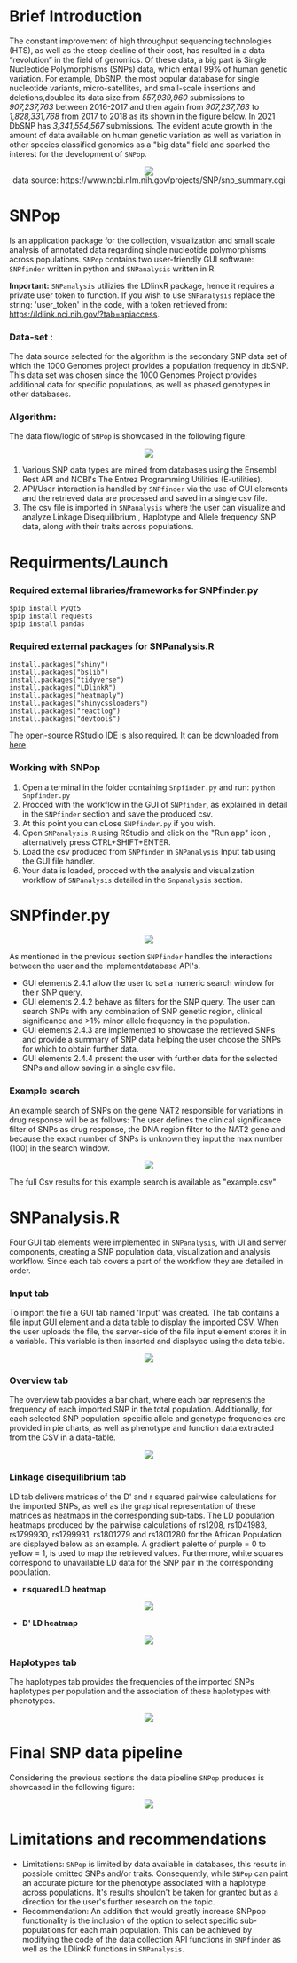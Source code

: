 # Brief Introduction
The constant improvement of high throughput sequencing technologies (HTS), as well as the steep decline of their cost, has resulted in a data “revolution” in the field of genomics. Of these data, a big part is Single Nucleotide Polymorphisms (SNPs) data, which entail 99\% of human genetic variation. For example, DbSNP, the most popular  database for single nucleotide variants, micro-satellites, and small-scale insertions and deletions,doubled its data size from  *557,939,960* submissions to *907,237,763* between 2016-2017 and then again from *907,237,763* to *1,828,331,768* from 2017 to 2018 as its shown in the figure below. In 2021 DbSNP has *3,341,554,567* submissions. The evident acute growth in the amount of data available on human genetic variation as well as variation in other species classified genomics as a "big data" field and sparked the interest for the development of ```SNPop```.
<p align="center">
  <img src="images/Rplot02.png" /><br>
  data source: https://www.ncbi.nlm.nih.gov/projects/SNP/snp_summary.cgi
</p>

# SNPop
Is an application package for the collection, visualization and small scale analysis of annotated data regarding single nucleotide polymorphisms across populations.
```SNPop``` contains two user-friendly GUI software: ```SNPfinder``` written in python and ```SNPanalysis``` written in R. 

**Important:** ```SNPanalysis``` utilizies the LDlinkR package, hence it requires a private user token to function. If you wish to use ```SNPanalysis``` replace the string: 'user_token' in the code, with a token retrieved from: https://ldlink.nci.nih.gov/?tab=apiaccess.

### Data-set :
The data source selected for the algorithm is the secondary SNP data set of which the 1000 Genomes project provides a population frequency in dbSNP. This data set was chosen since the 1000 Genomes Project provides additional data for specific populations, as well as phased genotypes in other databases.

### Algorithm: 
The data flow/logic of ```SNPop``` is showcased in the following figure:
<p align="center">
  <img src="https://user-images.githubusercontent.com/68243875/147920381-2196bc6b-e546-415a-9024-e4b58f510a98.png" />
</p>

1. Various SNP data types are mined from databases using the Ensembl Rest API and  NCBI's The Entrez Programming Utilities (E-utilities).
2. API/User interaction is handled by ```SNPfinder``` via the use of GUI elements and the retrieved data are processed and saved in a single csv file.
3. The csv file is imported in ```SNPanalysis``` where the user can  visualize and analyze Linkage Disequilibrium , Haplotype and Allele frequency SNP data, along with their traits across populations.

# Requirments/Launch

### Required external libraries/frameworks for SNPfinder.py

```
$pip install PyQt5
$pip install requests
$pip install pandas
```

### Required external packages for SNPanalysis.R

```
install.packages("shiny")
install.packages("bslib")
install.packages("tidyverse")
install.packages("LDlinkR")
install.packages("heatmaply")
install.packages("shinycssloaders")
install.packages("reactlog") 
install.packages("devtools") 
```
The open-source RStudio IDE is also required. It can be downloaded from [here](https://www.rstudio.com/products/rstudio/download/#download).

### Working with SNPop
1. Open a terminal in the folder containing ```Snpfinder.py``` and run: ```python Snpfinder.py``` 
2. Procced with the workflow in the GUI of ```SNPfinder```, as explained in detail in the ```SNPfinder``` section and save the produced csv.
3. At this point you can cLose ```SNPfinder.py``` if you wish.
4. Open ```SNPanalysis.R``` using RStudio and click on the "Run app" icon , alternatively press CTRL+SHIFT+ENTER.
5. Load the csv produced from ```SNPfinder``` in ```SNPanalysis``` Input tab using the GUI file handler.
6. Your data is loaded, procced with the analysis and visualization workflow of ```SNPanalysis``` detailed in the ```Snpanalysis``` section.

# SNPfinder.py
<p align="center">
  <img src="images/snpfinder.png" />
</p>

As mentioned in the previous section ```SNPfinder``` handles the interactions between the user and the implementdatabase API's. 
- GUI elements 2.4.1 allow the user to set a numeric search window for their SNP query. 
- GUI elements 2.4.2 behave as filters for the SNP query. The user can search SNPs with any combination of SNP genetic region, clinical significance and >1% minor allele frequency in the population.
- GUI elements 2.4.3 are implemented to showcase the retrieved SNPs and provide a summary of SNP data helping the user choose the SNPs for which to obtain further data.
- GUI elements 2.4.4 present the user with further data for the selected SNPs and allow saving in a single csv file. 

### Example search
An example search of SNPs on the gene NAT2 responsible for variations in drug response will be as follows:
The user defines the clinical significance filter of SNPs as drug response, the DNA region filter to the NAT2 gene and because the exact number of SNPs is unknown they input the max number (100) in the search window. 
<p align="center">
  <img src="images/NAT2 SNPFINDER.PNG" />
</p>
 The full Csv results for this example search is available as "example.csv"

# SNPanalysis.R
Four GUI tab elements were implemented in ```SNPanalysis```, with UI and server components, creating a SNP population data, visualization and analysis workflow. Since each tab covers a part of the workflow they are detailed in order. 

### Input tab 
To import the file a GUI tab named 'Input' was created. The tab contains a file input GUI element  and a data table  to display the imported CSV. When the user uploads the file, the server-side of the file input element stores it in a variable. This variable is then inserted and displayed using the data table.
<p align="center">
  <img src="images/NAT2 input.PNG" />
</p>

### Overview tab 
The overview tab provides a bar chart, where each bar represents the frequency of each imported SNP in the total population. Additionally, for each selected SNP population-specific allele and genotype frequencies are provided in pie charts, as well as phenotype and function data extracted from the CSV in a data-table.
<p align="center">
  <img src="images/ph.png" />
</p>

### Linkage disequilibrium tab
LD tab delivers matrices of the D' and r squared pairwise calculations for the imported SNPs, as well as the graphical representation of these matrices as heatmaps in the corresponding sub-tabs.  The LD population heatmaps produced by the pairwise calculations of rs1208, rs1041983, rs1799930, rs1799931, rs1801279 and rs1801280 for the African Population are displayed below as an example. A gradient palette of purple = 0 to yellow = 1, is used to map the retrieved values. Furthermore, white squares correspond to unavailable LD data for the SNP pair in the corresponding population.

- **r squared LD heatmap**
<p align="center">
  <img src="images/NAT2 r2 African.png" />
</p>


- **D' LD heatmap**
<p align="center">
  <img src="images/african D'.png" />
</p>


### Haplotypes tab

The haplotypes tab provides the frequencies of the imported SNPs haplotypes per population and the association of these haplotypes with phenotypes.
<p align="center">
  <img src="images/haplotypes.png" />
</p>

# Final SNP data pipeline
Considering the previous sections the data pipeline ```SNPop``` produces is showcased in the following figure:
<p align="center">
  <img src="https://user-images.githubusercontent.com/68243875/147920326-039fb6c1-6b0e-4b80-ba94-c8259b55d29b.png" />
</p>

# Limitations and recommendations
- Limitations: ```SNPop``` is limited by data available in databases, this results in possible omitted SNPs and/or traits. Consequently, while ```SNPop``` can paint an accurate picture for the phenotype associated with a haplotype across populations. It's results shouldn't be taken for granted but as a direction for the user's further research on the topic.
- Recommendation: An addition that would greatly increase SNPpop functionality is the inclusion of the option to select specific sub-populations for each main population. This can be achieved by modifying the code of the data collection API functions in ```SNPfinder``` as well as the LDlinkR functions in ```SNPanalysis```.
